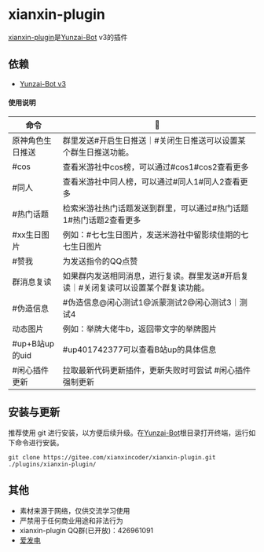 # xianxin-plugin

[xianxin-plugin](https://gitee.com/xianxincoder/xianxin-plugin)是[Yunzai-Bot](https://gitee.com/Le-niao/Yunzai-Bot) v3的插件

## 依赖

- [Yunzai-Bot v3](https://gitee.com/Le-niao/Yunzai-Bot)

#### 使用说明


| 命令 | 🌰 |
| --- | --- |
| 原神角色生日推送 | 群里发送#开启生日推送｜#关闭生日推送可以设置某个群生日推送功能。 |
| #cos | 查看米游社中cos榜，可以通过#cos1#cos2查看更多 |
| #同人 | 查看米游社中同人榜，可以通过#同人1#同人2查看更多 |
| #热门话题 | 检索米游社热门话题发送到群里，可以通过#热门话题1#热门话题2查看更多 |
| #xx生日图片 | 例如：#七七生日图片，发送米游社中留影续佳期的七七生日图片 |
| #赞我 | 为发送指令的QQ点赞 |
| 群消息复读 | 如果群内发送相同消息，进行复读。群里发送#开启复读｜#关闭复读可以设置某个群复读功能。 |
| #伪造信息 | #伪造信息@闲心测试1@派蒙测试2@闲心测试3｜测试4 |
| 动态图片 | 例如：举牌大佬牛b，返回带文字的举牌图片 |
| #up+B站up的uid | #up401742377可以查看B站up的具体信息 |
| #闲心插件更新 | 拉取最新代码更新插件，更新失败时可尝试 #闲心插件强制更新 |


## 安装与更新

推荐使用 git 进行安装，以方便后续升级。在[Yunzai-Bot](https://gitee.com/Le-niao/Yunzai-Bot)根目录打开终端，运行如下命令进行安装。

```base
git clone https://gitee.com/xianxincoder/xianxin-plugin.git ./plugins/xianxin-plugin/
```

## 其他
- 素材来源于网络，仅供交流学习使用
- 严禁用于任何商业用途和非法行为
- xianxin-plugin QQ群(已开放)：426961091
- [爱发电](https://afdian.net/@xianxin)